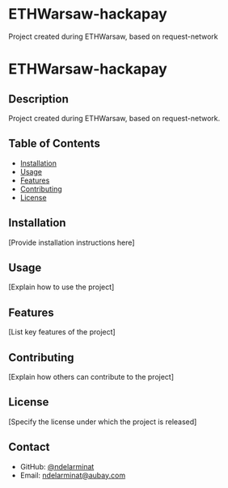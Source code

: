 # ETHWarsaw-hackapay
Project created during ETHWarsaw, based on request-network
# ETHWarsaw-hackapay

## Description
Project created during ETHWarsaw, based on request-network.

## Table of Contents
- [Installation](#installation)
- [Usage](#usage)
- [Features](#features)
- [Contributing](#contributing)
- [License](#license)

## Installation
[Provide installation instructions here]

## Usage
[Explain how to use the project]

## Features
[List key features of the project]

## Contributing
[Explain how others can contribute to the project]

## License
[Specify the license under which the project is released]

## Contact
- GitHub: [@ndelarminat](https://github.com/ndelarminat)
- Email: ndelarminat@aubay.com
